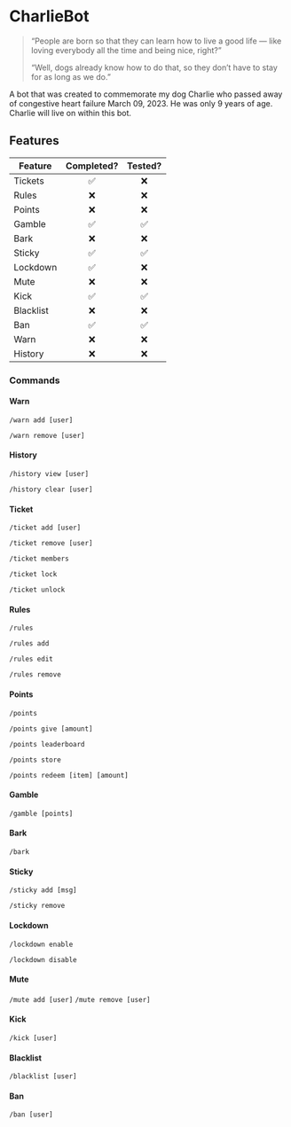 # CharlieBot
> “People are born so that they can learn how to live a good life — like loving everybody all the time and being nice, right?”
> 
> “Well, dogs already know how to do that, so they don’t have to stay for as long as we do.”

A bot that was created to commemorate my dog Charlie who passed away of congestive heart failure March 09, 2023. He was only 9 years of age. Charlie will live on within this bot.

## Features
| Feature     | Completed? | Tested? |
|-------------|:----------:|:-------:|
| Tickets     |     ✅      |    ❌    |
| Rules       |     ❌      |    ❌    |
| Points      |     ❌      |    ❌    |
| Gamble      |     ✅      |    ✅    |
| Bark        |     ❌      |    ❌    |
| Sticky      |     ✅      |    ✅    |
| Lockdown    |     ✅      |    ❌    |
| Mute        |     ❌      |    ❌    |
| Kick        |     ✅      |    ✅    |
| Blacklist   |     ❌      |    ❌    |
| Ban         |     ✅      |    ✅    |
| Warn        |     ❌      |    ❌    |
| History     |     ❌      |    ❌    |
### Commands

#### Warn
`/warn add [user]`

`/warn remove [user]`
#### History
`/history view [user]`

`/history clear [user]`
#### Ticket
`/ticket add [user]`

`/ticket remove [user]`

`/ticket members`

`/ticket lock`

`/ticket unlock`
#### Rules
`/rules`

`/rules add`

`/rules edit`

`/rules remove`
#### Points
`/points`

`/points give [amount]`

`/points leaderboard`

`/points store`

`/points redeem [item] [amount]`
#### Gamble
`/gamble [points]`
#### Bark
`/bark`
#### Sticky
`/sticky add [msg]`

`/sticky remove`
#### Lockdown
`/lockdown enable`

`/lockdown disable`
#### Mute
`/mute add [user]`
`/mute remove [user]`
#### Kick
`/kick [user]`
#### Blacklist
`/blacklist [user]`
#### Ban
`/ban [user]`